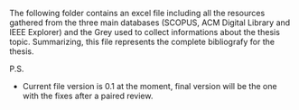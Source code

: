 The following folder contains an excel file including all the resources gathered from the three main databases (SCOPUS, ACM Digital Library and IEEE Explorer)
and the Grey used to collect informations about the thesis topic.
Summarizing, this file represents the complete bibliografy for the thesis.

P.S.
- Current file version is 0.1 at the moment, final version will be the one with the fixes after a paired review.
